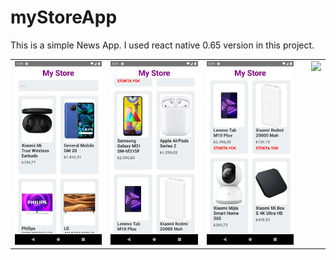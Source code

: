 # myStoreApp

This is a simple News App. 
I used react native 0.65 version in this project.

<!DOCTYPE html>
<html>
  <head>
  </head>
  <body>
    <table>
    <tr>
    <td valign="top" width="33%">
<div align="center">  
<img style="width: 100%; height:auto;" src="./src/screenShots/Screenshot_1653336556.png" />  
</div>

</td>
<td valign="top" width="33%">

<div align="center">  
<img style="width: 100%; height:auto;" src="./src/screenShots/Screenshot_1653336564.png" />  
</div>

</td>
<td valign="top" width="33%">
<div align="center">
<img style="width: 100%; height:auto;" src="./src/screenShots/Screenshot_1653336571.png" />
</div>  
</td>
<td valign="top" width="33%">
<div align="center">
<img style="width: 100%; height:auto;" src="./src/screenShots/Screenshot_1653336576.png" />
</div>  
</td>
<td valign="top" width="33%">
<div align="center">
<img style="width: 100%; height:auto;" src="./src/screenShots/untitled.gif" />
</div>  
</td>
</tr>
</table>
  </body>
</html>

